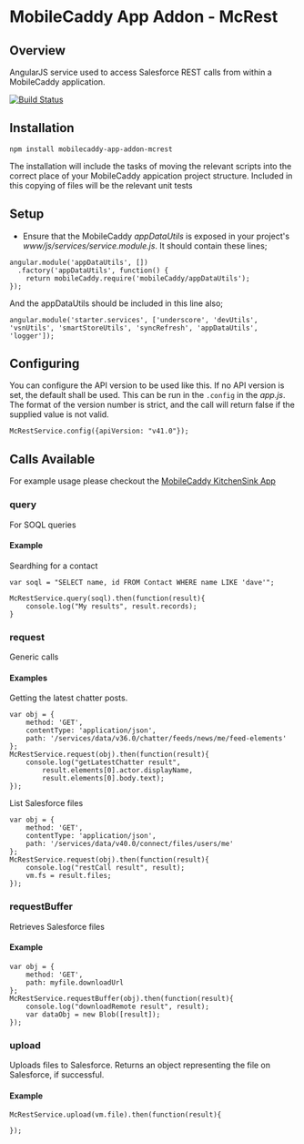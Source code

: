 # MobileCaddy App Addon - McRest

## Overview

AngularJS service used to access Salesforce REST calls from within a MobileCaddy application.

[![Build Status](https://travis-ci.org/MobileCaddy/mobilecaddy-app-addon-mcrest.svg)](https://travis-ci.org/MobileCaddy/mobilecaddy-app-addon-mcrest)


## Installation

```
npm install mobilecaddy-app-addon-mcrest
```

The installation will include the tasks of moving the relevant scripts into the correct place of your MobileCaddy appication project structure. Included in this copying of files will be the relevant unit tests

## Setup

* Ensure that the MobileCaddy _appDataUtils_ is exposed in your project's _www/js/services/service.module.js_. It should contain these lines;

```
angular.module('appDataUtils', [])
  .factory('appDataUtils', function() {
    return mobileCaddy.require('mobileCaddy/appDataUtils');
});
```

And the appDataUtils should be included in this line also;

```
angular.module('starter.services', ['underscore', 'devUtils', 'vsnUtils', 'smartStoreUtils', 'syncRefresh', 'appDataUtils', 'logger']);
```

## Configuring

You can configure the API version to be used like this. If no API version is set, the default shall be used. This can be run in the `.config` in the _app.js_. The format of the version number is strict, and the call will return false if the supplied value is not valid.

```
McRestService.config({apiVersion: "v41.0"});
```

## Calls Available

For example usage please checkout the [MobileCaddy KitchenSink App](https://github.com/MobileCaddy/ionic-kitchen-sink)


### query ###

For SOQL queries

#### Example ####

Seardhing for a contact

```
var soql = "SELECT name, id FROM Contact WHERE name LIKE 'dave'";

McRestService.query(soql).then(function(result){
	console.log("My results", result.records);
}
```

### request ###

Generic calls

#### Examples ####

Getting the latest chatter posts.

```
var obj = {
	method: 'GET',
	contentType: 'application/json',
	path: '/services/data/v36.0/chatter/feeds/news/me/feed-elements'
};
McRestService.request(obj).then(function(result){
	console.log("getLatestChatter result",
		result.elements[0].actor.displayName,
		result.elements[0].body.text);
});
```
List Salesforce files
```
var obj = {
	method: 'GET',
	contentType: 'application/json',
	path: '/services/data/v40.0/connect/files/users/me'
};
McRestService.request(obj).then(function(result){
	console.log("restCall result", result);
	vm.fs = result.files;
});
```

### requestBuffer ###

Retrieves Salesforce files

#### Example ####

```
var obj = {
	method: 'GET',
	path: myfile.downloadUrl
};
McRestService.requestBuffer(obj).then(function(result){
	console.log("downloadRemote result", result);
	var dataObj = new Blob([result]);
});
```

### upload ###

Uploads files to Salesforce. Returns an object representing the file on Salesforce, if successful.

#### Example ####

```
McRestService.upload(vm.file).then(function(result){

});
```

